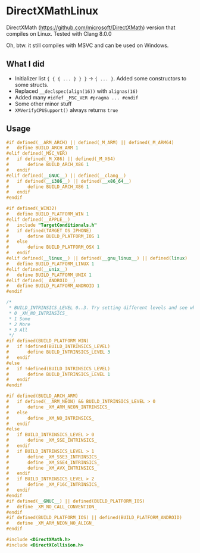 # DirectXMathLinux

DirectXMath (https://github.com/microsoft/DirectXMath) version that compiles on Linux.
Tested with Clang 8.0.0

Oh, btw. it still compiles with MSVC and can be used on Windows.

## What I did

* Initializer list `{ { { ... } } }` -> `{ ... }`. Added some constructors to some structs.
* Replaced `__declspec(align(16))` with `alignas(16)`
* Added many `#idfef _MSC_VER #pragma ... #endif`
* Some other minor stuff
* `XMVerifyCPUSupport()` always returns `true`

## Usage

~~~cpp
#if defined(__ARM_ARCH) || defined(_M_ARM) || defined(_M_ARM64)
#   define BUILD_ARCH_ARM 1
#elif defined(_MSC_VER)
#   if defined(_M_X86) || defined(_M_X64)
#       define BUILD_ARCH_X86 1
#   endif
#elif defined(__GNUC__) || defined(__clang__)
#   if defined(__i386__) || defined(__x86_64__)
#       define BUILD_ARCH_X86 1
#   endif
#endif

#if defined(_WIN32)
#   define BUILD_PLATFORM_WIN 1
#elif defined(__APPLE__)
#   include "TargetConditionals.h"
#   if defined(TARGET_OS_IPHONE)
#       define BUILD_PLATFORM_IOS 1
#   else
#       define BUILD_PLATFORM_OSX 1
#   endif
#elif defined(__linux__) || defined(__gnu_linux__) || defined(linux)
#   define BUILD_PLATFORM_LINUX 1
#elif defined(__unix__)
#   define BUILD_PLATFORM_UNIX 1
#elif defined(__ANDROID__)
#   define BUILD_PLATFORM_ANDROID 1
#endif

/*
 * BUILD_INTRINSICS_LEVEL 0..3. Try setting different levels and see what compiles/runs/doesn't crash.
 * 0 _XM_NO_INTRINSICS_
 * 1 Some
 * 2 More
 * 3 All
 */
#if defined(BUILD_PLATFORM_WIN)
#   if !defined(BUILD_INTRINSICS_LEVEL)
#       define BUILD_INTRINSICS_LEVEL 3
#   endif
#else
#   if !defined(BUILD_INTRINSICS_LEVEL)
#       define BUILD_INTRINSICS_LEVEL 1
#   endif
#endif

#if defined(BUILD_ARCH_ARM)
#   if defined(__ARM_NEON) && BUILD_INTRINSICS_LEVEL > 0
#       define _XM_ARM_NEON_INTRINSICS_
#   else
#       define _XM_NO_INTRINSICS_
#   endif
#else
#   if BUILD_INTRINSICS_LEVEL > 0
#       define _XM_SSE_INTRINSICS_
#   endif
#   if BUILD_INTRINSICS_LEVEL > 1
#       define _XM_SSE3_INTRINSICS_
#       define _XM_SSE4_INTRINSICS_
#       define _XM_AVX_INTRINSICS_
#   endif
#   if BUILD_INTRINSICS_LEVEL > 2
#       define _XM_F16C_INTRINSICS_
#   endif
#endif
#if defined(__GNUC__) || defined(BUILD_PLATFORM_IOS)
#   define _XM_NO_CALL_CONVENTION_
#endif
#if defined(BUILD_PLATFORM_IOS) || defined(BUILD_PLATFORM_ANDROID)
#   define _XM_ARM_NEON_NO_ALIGN_
#endif

#include <DirectXMath.h>
#include <DirectXCollision.h>
~~~
